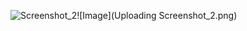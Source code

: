 ![Screenshot_2](https://github.com/AntonioZhezhel/Hill-Climb/assets/42389663/d60fe000-cd0d-4b57-9644-d195c3238de7)![Image](Uploading Screenshot_2.png)
